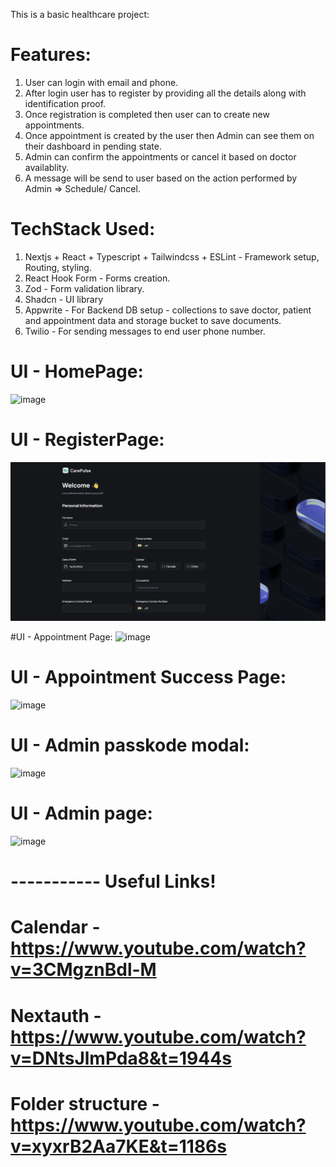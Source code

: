 This is a basic healthcare project:

# Features:

1. User can login with email and phone.
2. After login user has to register by providing all the details along with identification proof.
3. Once registration is completed then user can to create new appointments.
4. Once appointment is created by the user then Admin can see them on their dashboard in pending state.
5. Admin can confirm the appointments or cancel it based on doctor availablity.
6. A message will be send to user based on the action performed by Admin => Schedule/ Cancel.

# TechStack Used:

1. Nextjs + React + Typescript + Tailwindcss + ESLint - Framework setup, Routing, styling.
2. React Hook Form - Forms creation.
3. Zod - Form validation library.
4. Shadcn - UI library
5. Appwrite - For Backend DB setup - collections to save doctor, patient and appointment data and storage bucket to save documents.
6. Twilio - For sending messages to end user phone number.

# UI - HomePage:

![image](https://github.com/user-attachments/assets/e75ec6b3-8b24-4881-99e5-440cc9a45611)

# UI - RegisterPage:

![alt text](image.png)

#UI - Appointment Page:
![image](https://github.com/user-attachments/assets/df54be88-301c-444b-9e2a-727905816bd8)

# UI - Appointment Success Page:

![image](https://github.com/user-attachments/assets/a205ce48-6af3-438a-983b-8f6f1b46c5ae)

# UI - Admin passkode modal:

![image](https://github.com/user-attachments/assets/a22570cb-a74d-4da7-a998-ff66e19e9fc6)

# UI - Admin page:

![image](https://github.com/user-attachments/assets/7db5d245-f680-427f-a53e-64d4b34e4890)

# ----------- Useful Links!

# Calendar - https://www.youtube.com/watch?v=3CMgznBdl-M

# Nextauth - https://www.youtube.com/watch?v=DNtsJlmPda8&t=1944s

# Folder structure - https://www.youtube.com/watch?v=xyxrB2Aa7KE&t=1186s
